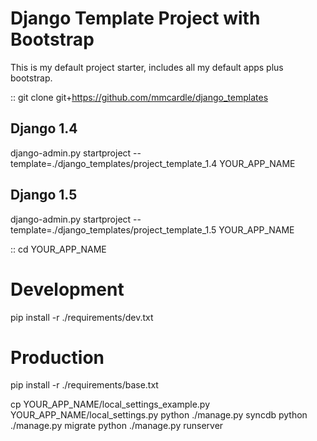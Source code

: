 Django Template Project with Bootstrap
======================================

This is my default project starter, includes all my default apps plus bootstrap.

::
 git clone git+https://github.com/mmcardle/django_templates

Django 1.4
----------
django-admin.py startproject --template=./django_templates/project_template_1.4 YOUR_APP_NAME

Django 1.5
------------
django-admin.py startproject --template=./django_templates/project_template_1.5 YOUR_APP_NAME

::
 cd YOUR_APP_NAME

 # Development
 pip install -r ./requirements/dev.txt
 # Production
 pip install -r ./requirements/base.txt

 cp YOUR_APP_NAME/local_settings_example.py YOUR_APP_NAME/local_settings.py
 python ./manage.py syncdb
 python ./manage.py migrate
 python ./manage.py runserver

